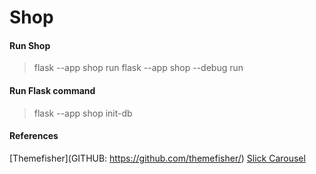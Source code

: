 # Shop

#### Run Shop
> flask --app shop run
> flask --app shop --debug run

#### Run Flask command 
> flask --app shop init-db
#### References
 [Themefisher](GITHUB: https://github.com/themefisher/)
 [Slick Carousel](https://github.com/kenwheeler/slick/)